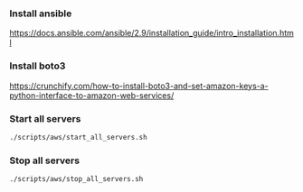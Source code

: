 ### Install ansible
https://docs.ansible.com/ansible/2.9/installation_guide/intro_installation.html

### Install boto3
https://crunchify.com/how-to-install-boto3-and-set-amazon-keys-a-python-interface-to-amazon-web-services/

### Start all servers

```bash
./scripts/aws/start_all_servers.sh
```

### Stop all servers

```bash
./scripts/aws/stop_all_servers.sh
```
